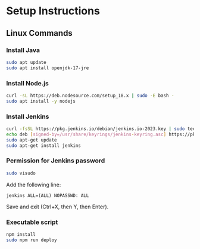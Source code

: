 # Setup Instructions

## Linux Commands

### Install Java
```sh
sudo apt update
sudo apt install openjdk-17-jre
```

### Install Node.js
```sh
curl -sL https://deb.nodesource.com/setup_18.x | sudo -E bash -
sudo apt install -y nodejs
```

### Install Jenkins
```sh
curl -fsSL https://pkg.jenkins.io/debian/jenkins.io-2023.key | sudo tee /usr/share/keyrings/jenkins-keyring.asc > /dev/null
echo deb [signed-by=/usr/share/keyrings/jenkins-keyring.asc] https://pkg.jenkins.io/debian binary/ | sudo tee /etc/apt/sources.list.d/jenkins.list > /dev/null
sudo apt-get update
sudo apt-get install jenkins
```

### Permission for Jenkins password
```sh
sudo visudo
```
Add the following line:
```
jenkins ALL=(ALL) NOPASSWD: ALL
```
Save and exit (Ctrl+X, then Y, then Enter).

### Executable script
```sh
npm install
sudo npm run deploy
```